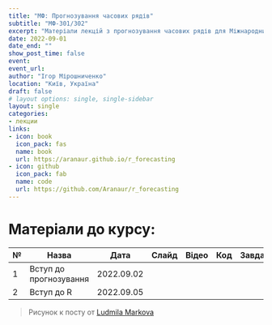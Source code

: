 ```yaml
---
title: "МФ: Прогнозування часових рядів"
subtitle: "МФ-301/302"
excerpt: "Матеріали лекцій з прогнозування часових рядів для Міжнародниих Фінансів КНЕУ"
date: 2022-09-01
date_end: ""
show_post_time: false
event: 
event_url:
author: "Ігор Мірошниченко"
location: "Київ, Україна"
draft: false
# layout options: single, single-sidebar
layout: single
categories:
- лекции
links:
- icon: book
  icon_pack: fas
  name: book
  url: https://aranaur.github.io/r_forecasting
- icon: github
  icon_pack: fab
  name: code
  url: https://github.com/Aranaur/r_forecasting
---
```


# Матеріали до курсу:

| **№** | **Назва** 	| **Дата** 	|  **Слайд** | **Відео** 	| **Код** 	| **Завдання** |
|----	|----	|---	|:----:	|:----:	|:----:	|:----:	|
|  1  |  Вступ до прогнозування  |  2022.09.02  |  [<i class="fas fa-images"></i>](https://raw.githack.com/Aranaur/aranaur-apero/main/content/talk/2022-forecasting-if/lecture/01.html#/title-slide)  |  [<i class="fab fa-youtube"></i>](https://www.youtube.com/watch?v=fVma-nZvepk)  |    |   |
|  2  |  Вступ до R  |  2022.09.05  |  [<i class="fas fa-images"></i>](https://raw.githack.com/Aranaur/aranaur-apero/main/content/talk/2022-forecasting-if/lecture/02.html#/title-slide)  |  [<i class="fab fa-youtube"></i>](https://www.youtube.com/watch?v=4VKAHUAZha8)  |    |   |


> Рисунок к посту от [Ludmila Markova](https://www.instagram.com/mi_marko/)

